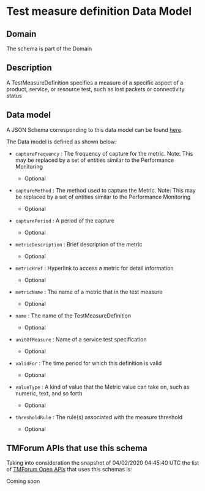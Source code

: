 # Test measure definition Data Model

## Domain

The  schema is part of the  Domain

## Description

A TestMeasureDefinition specifies a measure of a specific aspect of a product, service, or resource test, such as lost packets or connectivity status

## Data model

A JSON Schema corresponding to this data model can be found
[here](https://github.com/tmforum-rand/schemas/blob/candidates/Service/TestMeasureDefinition.schema.json).

The Data model is defined as shown below:
- `captureFrequency` : The frequency of capture for the metric. Note: This may be replaced by a set of entities similar to the Performance Monitoring

  - Optional

- `captureMethod` : The method used to capture the Metric. Note: This may be replaced by a set of entities similar to the Performance Monitoring

  - Optional

- `capturePeriod` : A period of the capture

  - Optional

- `metricDescription` : Brief description of the metric

  - Optional

- `metricHref` : Hyperlink to access a metric for detail information

  - Optional

- `metricName` : The name of a metric that in the test measure

  - Optional

- `name` : The name of the TestMeasureDefinition

  - Optional

- `unitOfMeasure` : Name of a service test specification

  - Optional

- `validFor` : The time period for which this definition is valid

  - Optional

- `valueType` : A kind of value that the Metric value can take on, such as numeric, text, and so forth

  - Optional

- `thresholdRule` : The rule(s) associated with the measure threshold

  - Optional





## TMForum APIs that use this schema

Taking into consideration the snapshot of 04/02/2020 04:45:40 UTC the list of [TMForum Open APIs](https://www.tmforum.org/open-apis/) that uses this schemas is:

Coming soon